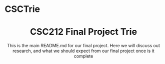 # CSCTrie
<h1 align="center">CSC212 Final Project Trie</h1>

<p align="center">This is the main README.md for our final project.  Here we will discuss out research, and what we should expect from our final project once is it complete</p>

